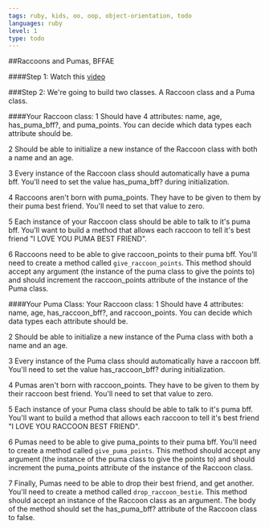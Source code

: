 ```yaml
---
tags: ruby, kids, oo, oop, object-orientation, todo
languages: ruby
level: 1
type: todo
---
```


##Raccoons and Pumas, BFFAE
 
####Step 1: 
Watch this [video](https://www.youtube.com/watch?v=vxiSP_ch_oI)

###Step 2: 
We're going to build two classes. A Raccoon class and a Puma class. 

####Your Raccoon class:
1 Should have 4 attributes: name, age, has_puma_bff?, and puma_points. You can decide which data types each attribute should be.

2 Should be able to initialize a new instance of the Raccoon class with both a name and an age.

3 Every instance of the Raccoon class should automatically have a puma bff. You'll need to set the value has_puma_bff? during initialization.

4 Raccoons aren't born with puma_points. They have to be given to them by their puma best friend. You'll need to set that value to zero.

5 Each instance of your Raccoon class should be able to talk to it's puma bff. You'll want to build a method that allows each raccoon to tell it's best friend "I LOVE YOU PUMA BEST FRIEND". 

6 Raccoons need to be able to give raccoon_points to their puma bff. You'll need to create a method called `give_raccoon_points`. This method should accept any argument (the instance of the puma class to give the points to) and should increment the raccoon_points attribute of the instance of the Puma class.

####Your Puma Class:
Your Raccoon class:
1 Should have 4 attributes: name, age, has_raccoon_bff?, and raccoon_points. You can decide which data types each attribute should be.

2 Should be able to initialize a new instance of the Puma class with both a name and an age.

3 Every instance of the Puma class should automatically have a raccoon bff. You'll need to set the value has_raccoon_bff? during initialization.

4 Pumas aren't born with raccoon_points. They have to be given to them by their raccoon best friend. You'll need to set that value to zero.

5 Each instance of your Puma class should be able to talk to it's puma bff. You'll want to build a method that allows each raccoon to tell it's best friend "I LOVE YOU RACCOON BEST FRIEND". 

6 Pumas need to be able to give puma_points to their puma bff. You'll need to create a method called `give_puma_points`. This method should accept any argument (the instance of the puma class to give the points to) and should increment the puma_points attribute of the instance of the Raccoon class.

7 Finally, Pumas need to be able to drop their best friend, and get another. You'll need to create a method called `drop_raccoon_bestie`. This method should accept an instance of the Raccoon class as an argument. The body of the method should set the has_puma_bff? attribute of the Raccoon class to false.

